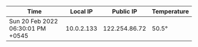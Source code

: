 | Time     | Local IP | Public IP | Temperature |
| ----------- | ----------- | ----------- | ----------- |
| Sun 20 Feb 2022 06:30:01 PM +0545      | 10.0.2.133     | 122.254.86.72  | 50.5° |
